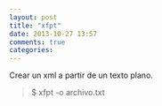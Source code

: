 ```yaml
---
layout: post
title: "xfpt"
date: 2013-10-27 13:57
comments: true
categories: 
---
```

Crear un xml a partir de un texto plano.

>$ xfpt -o archivo.txt

